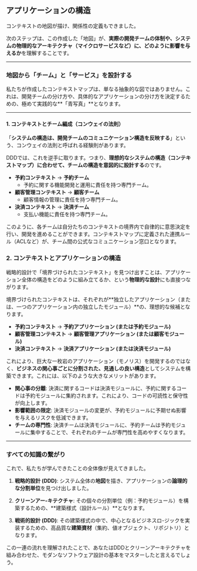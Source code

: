## アプリケーションの構造

コンテキストの地図が描け、関係性の定義もできました。

次のステップは、この作成した「地図」が、**実際の開発チームの体制や、システムの物理的なアーキテクチャ（マイクロサービスなど）に、どのように影響を与えるか**を理解することです。

***
### 地図から「チーム」と「サービス」を設計する

私たちが作成したコンテキストマップは、単なる抽象的な図ではありません。これは、開発チームの分け方や、具体的なアプリケーションの分け方を決定するための、極めて実践的な**「青写真」**となります。



---
#### 1. コンテキストとチーム編成（コンウェイの法則）

「**システムの構造は、開発チームのコミュニケーション構造を反映する**」という、コンウェイの法則と呼ばれる経験則があります。

DDDでは、これを逆手に取ります。つまり、**理想的なシステムの構造（コンテキストマップ）に合わせて、チームの構造を意図的に設計する**のです。

* **予約コンテキスト** → **予約チーム**
    * 予約に関する機能開発と運用に責任を持つ専門チーム。
* **顧客管理コンテキスト** → **顧客チーム**
    * 顧客情報の管理に責任を持つ専門チーム。
* **決済コンテキスト** → **決済チーム**
    * 支払い機能に責任を持つ専門チーム。

このように、各チームは自分たちのコンテキストの境界内で自律的に意思決定を行い、開発を進めることができます。コンテキストマップに定義された連携ルール（ACLなど）が、チーム間の公式なコミュニケーション窓口となります。

### 2. コンテキストとアプリケーションの構造

戦略的設計で「境界づけられたコンテキスト」を見つけ出すことは、アプリケーション全体の構造をどのように組み立てるか、という**物理的な設計**にも直接つながります。

境界づけられたコンテキストは、それぞれが**独立したアプリケーション（または、一つのアプリケーション内の独立したモジュール）**の、理想的な候補となります。

* **予約コンテキスト** → **予約アプリケーション (または予約モジュール)**
* **顧客管理コンテキスト** → **顧客管理アプリケーション (または顧客モジュール)**
* **決済コンテキスト** → **決済アプリケーション (または決済モジュール)**


これにより、巨大な一枚岩のアプリケーション（モノリス）を開発するのではなく、**ビジネスの関心事ごとに分割された、見通しの良い構造**としてシステムを構築できます。これには、以下のような大きなメリットがあります。

* **関心事の分離**: 決済に関するコードは決済モジュールに、予約に関するコードは予約モジュールに集約されます。これにより、コードの可読性と保守性が向上します。
* **影響範囲の限定**: 決済モジュールの変更が、予約モジュールに予期せぬ影響を与えるリスクを低減できます。
* **チームの専門性**: 決済チームは決済モジュールに、予約チームは予約モジュールに集中することで、それぞれのチームが専門性を高めやすくなります。

---
### すべての知識の繋がり

これで、私たちが学んできたことの全体像が見えてきました。

1.  **戦略的設計 (DDD)**:
    システム全体の**地図**を描き、アプリケーションの**論理的な分割単位**を見つけ出しました。

2.  **クリーンアー-キテクチャ**:
    その個々の分割単位（例：予約モジュール）を構築するための、**建築様式（設計ルール）**となります。

3.  **戦術的設計 (DDD)**:
    その建築様式の中で、中心となるビジネスロ-ジックを実装するための、高品質な**建築資材**（集約、値オブジェクト、リポジトリ）となります。

この一連の流れを理解されたことで、あなたはDDDとクリーンアーキテクチャを組み合わせた、モダンなソフトウェア設計の基本をマスターしたと言えるでしょう。